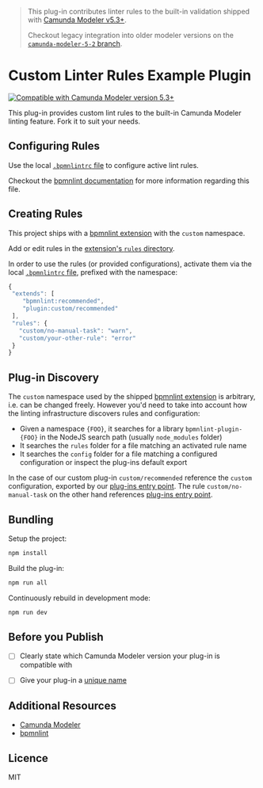 > This plug-in contributes linter rules to the built-in validation shipped with [Camunda Modeler v5.3+](https://github.com/camunda/camunda-modeler/blob/develop/CHANGELOG.md#530). 
>
> Checkout legacy integration into older modeler versions on the [`camunda-modeler-5-2` branch](https://github.com/camunda/camunda-modeler-custom-linter-rules-plugin/tree/camunda-modeler-5-2).

# Custom Linter Rules Example Plugin

[![Compatible with Camunda Modeler version 5.3+](https://img.shields.io/badge/Camunda%20Modeler-5.3+-blue.svg)](https://github.com/camunda/camunda-modeler)

This plug-in provides custom lint rules to the built-in Camunda Modeler linting feature. Fork it to suit your needs.


## Configuring Rules

Use the local [`.bpmnlintrc` file](.bpmnlintrc) to configure active lint rules.

Checkout the [bpmnlint documentation](https://github.com/bpmn-io/bpmnlint#configuration) for more information regarding this file.


## Creating Rules

This project ships with a [bpmnlint extension](./bpmnlint-plugin-custom) with the `custom` namespace. 

Add or edit rules in the [extension's `rules` directory](./bpmnlint-plugin-custom/rules). 

In order to use the rules (or provided configurations), activate them via the local [`.bpmnlintrc` file](.bpmnlintrc), prefixed with the namespace: 

 ```javascript
{
  "extends": [
     "bpmnlint:recommended",
     "plugin:custom/recommended"
  ],
  "rules": {
    "custom/no-manual-task": "warn",
    "custom/your-other-rule": "error"
  }
}
```


## Plug-in Discovery

The `custom` namespace used by the shipped [bpmnlint extension](./bpmnlint-plugin-custom) is arbitrary, i.e. can be changed freely. However you'd need to take into account how the linting infrastructure discovers rules and configuration:

* Given a namespace `{FOO}`, it searches for a library `bpmnlint-plugin-{FOO}` in the NodeJS search path (usually `node_modules` folder)
* It searches the `rules` folder for a file matching an activated rule name
* It searches the `config` folder for a file matching a configured configuration or inspect the plug-ins default export

In the case of our custom plug-in `custom/recommended` reference the `custom` configuration, exported by our [plug-ins entry point](/bpmnlint-plugin-custom/index.js). The rule `custom/no-manual-task` on the other hand references [plug-ins entry point](/bpmnlint-plugin-custom/index.js).


## Bundling

Setup the project:

```sh
npm install
```

Build the plug-in:

```sh
npm run all
```

Continuously rebuild in development mode:

```sh
npm run dev
```

## Before you Publish

* [ ] Clearly state which Camunda Modeler version your plug-in is compatible with
* [ ] Give your plug-in a [unique name](./index.js)


## Additional Resources

* [Camunda Modeler](https://github.com/camunda/camunda-modeler)
* [bpmnlint](https://github.com/bpmn-io/bpmnlint)


## Licence

MIT
